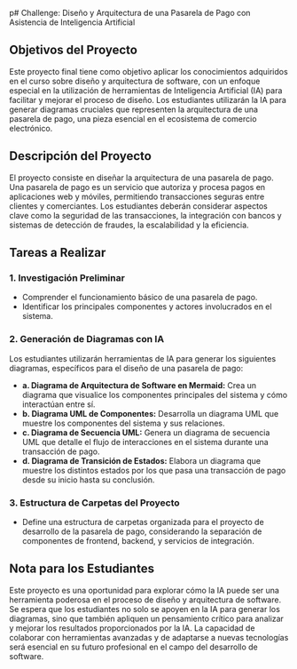 p# Challenge: Diseño y Arquitectura de una Pasarela de Pago con Asistencia de Inteligencia Artificial

## Objetivos del Proyecto

Este proyecto final tiene como objetivo aplicar los conocimientos adquiridos en el curso sobre diseño y arquitectura de software, con un enfoque especial en la utilización de herramientas de Inteligencia Artificial (IA) para facilitar y mejorar el proceso de diseño. Los estudiantes utilizarán la IA para generar diagramas cruciales que representen la arquitectura de una pasarela de pago, una pieza esencial en el ecosistema de comercio electrónico.

## Descripción del Proyecto

El proyecto consiste en diseñar la arquitectura de una pasarela de pago. Una pasarela de pago es un servicio que autoriza y procesa pagos en aplicaciones web y móviles, permitiendo transacciones seguras entre clientes y comerciantes. Los estudiantes deberán considerar aspectos clave como la seguridad de las transacciones, la integración con bancos y sistemas de detección de fraudes, la escalabilidad y la eficiencia.

## Tareas a Realizar

### 1. Investigación Preliminar

- Comprender el funcionamiento básico de una pasarela de pago.
- Identificar los principales componentes y actores involucrados en el sistema.

### 2. Generación de Diagramas con IA

Los estudiantes utilizarán herramientas de IA para generar los siguientes diagramas, específicos para el diseño de una pasarela de pago:

- **a. Diagrama de Arquitectura de Software en Mermaid:** Crea un diagrama que visualice los componentes principales del sistema y cómo interactúan entre sí.
- **b. Diagrama UML de Componentes:** Desarrolla un diagrama UML que muestre los componentes del sistema y sus relaciones.
- **c. Diagrama de Secuencia UML:** Genera un diagrama de secuencia UML que detalle el flujo de interacciones en el sistema durante una transacción de pago.
- **d. Diagrama de Transición de Estados:** Elabora un diagrama que muestre los distintos estados por los que pasa una transacción de pago desde su inicio hasta su conclusión.

### 3. Estructura de Carpetas del Proyecto

- Define una estructura de carpetas organizada para el proyecto de desarrollo de la pasarela de pago, considerando la separación de componentes de frontend, backend, y servicios de integración.

## Nota para los Estudiantes

Este proyecto es una oportunidad para explorar cómo la IA puede ser una herramienta poderosa en el proceso de diseño y arquitectura de software. Se espera que los estudiantes no solo se apoyen en la IA para generar los diagramas, sino que también apliquen un pensamiento crítico para analizar y mejorar los resultados proporcionados por la IA. La capacidad de colaborar con herramientas avanzadas y de adaptarse a nuevas tecnologías será esencial en su futuro profesional en el campo del desarrollo de software.
